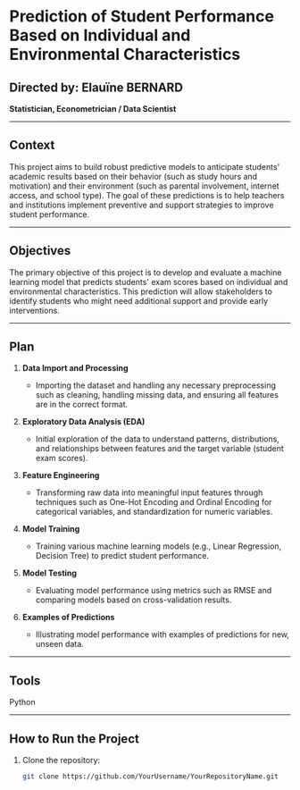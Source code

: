 # Prediction of Student Performance Based on Individual and Environmental Characteristics

## Directed by: Elauïne BERNARD  
**Statistician, Econometrician / Data Scientist**

---

## Context

This project aims to build robust predictive models to anticipate students' academic results based on their behavior (such as study hours and motivation) and their environment (such as parental involvement, internet access, and school type). The goal of these predictions is to help teachers and institutions implement preventive and support strategies to improve student performance.

---

## Objectives

The primary objective of this project is to develop and evaluate a machine learning model that predicts students' exam scores based on individual and environmental characteristics. This prediction will allow stakeholders to identify students who might need additional support and provide early interventions.

---

## Plan

1. **Data Import and Processing**  
   - Importing the dataset and handling any necessary preprocessing such as cleaning, handling missing data, and ensuring all features are in the correct format.
   
2. **Exploratory Data Analysis (EDA)**  
   - Initial exploration of the data to understand patterns, distributions, and relationships between features and the target variable (student exam scores).
   
3. **Feature Engineering**  
   - Transforming raw data into meaningful input features through techniques such as One-Hot Encoding and Ordinal Encoding for categorical variables, and standardization for numeric variables.

4. **Model Training**  
   - Training various machine learning models (e.g., Linear Regression, Decision Tree) to predict student performance. 
   
5. **Model Testing**  
   - Evaluating model performance using metrics such as RMSE and comparing models based on cross-validation results.

6. **Examples of Predictions**  
   - Illustrating model performance with examples of predictions for new, unseen data. 

---

## Tools

Python

---

## How to Run the Project

1. Clone the repository:  
   ```bash
   git clone https://github.com/YourUsername/YourRepositoryName.git
